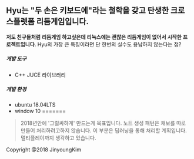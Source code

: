 ## Hyu는 "두 손은 키보드에"라는 철학을 갖고 탄생한 크로스플렛폼 리듬게임입니다.

**저도 친구들처럼 리듬게임 하고싶은데 리눅스에는 괜찮은 리듬게임이 없어서 시작한 프로젝트입니다**.
Hyu의 가장 큰 특징이라면 단 한번의 실수도 용납하지 않는다는 점?

##### 개발 도구
* C++ JUCE 라이브러리
##### 개발 환경
* ubuntu 18.04LTS
* window 10
=======
> 2018년안에  '그럴싸하게' 만드는게 목표입니다.
노트 생성 패턴은 채보를 따로 만들어 처리하려고하지 않습니다. 이 부분은 딥러닝을 통해 처리할 계획입니다.
멀티플레이까지 생각하고 있습니다.

Copyright @2018 JinyoungKim
